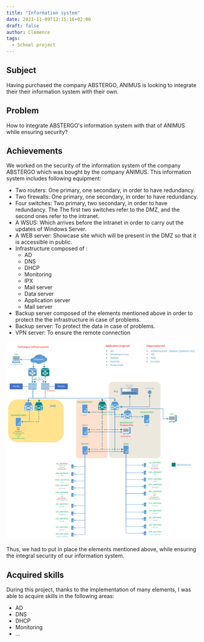 ```yaml
---
title: "Information system"
date: 2021-11-09T12:15:16+02:00
draft: false
author: Clemence
tags:
  - School project
---
```


## Subject

Having purchased the company ABSTERGO, ANIMUS is looking to integrate their their information system with their own.

## Problem

How to integrate ABSTERGO's information system with that of ANIMUS while ensuring security?

## Achievements

We worked on the security of the information system of the company ABSTERGO which was bought by the company ANIMUS. This information system includes following equipment:
- Two routers: One primary, one secondary, in order to have redundancy.
- Two firewalls: One primary, one secondary, in order to have redundancy.
- Four switches: Two primary, two secondary, in order to have redundancy. The The first two switches refer to the DMZ, and the second ones refer to the intranet.
- A WSUS: Which arrives before the intranet in order to carry out the updates of Windows Server.
- A WEB server: Showcase site which will be present in the DMZ so that it is accessible in public.
- Infrastructure composed of :
  - AD
  - DNS
  - DHCP
  - Monitoring
  - IPX
  - Mail server
  - Data server
  - Application server
  - Mail server
- Backup server composed of the elements mentioned above in order to protect the the infrastructure in case of problems.
- Backup server: To protect the data in case of problems.
- VPN server: To ensure the remote connection

![Infra](/img/projects/system/infra.png)

Thus, we had to put in place the elements mentioned above, while ensuring the integral security of our information system.

## Acquired skills

During this project, thanks to the implementation of many elements, I was able to acquire skills in the following areas:
- AD
- DNS
- DHCP
- Monitoring
- ...
